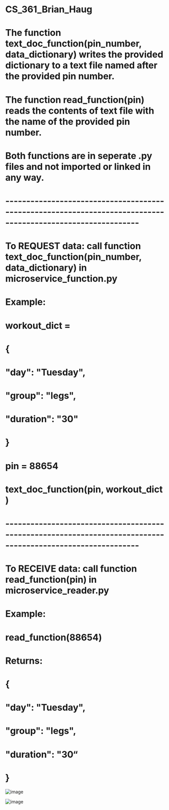 # CS_361_Brian_Haug

# The function text_doc_function(pin_number, data_dictionary) writes the provided dictionary to a text file named after the provided pin number.

# The function read_function(pin) reads the contents of text file with the name of the provided pin number.

# Both functions are in seperate .py files and not imported or linked in any way.

# ------------------------------------------------------------------------------------------------------------

# To REQUEST data: call function text_doc_function(pin_number, data_dictionary) in microservice_function.py

# Example:

# workout_dict =
# {
#    "day": "Tuesday",
#    "group": "legs",
#    "duration": "30"
# }
# pin = 88654

# text_doc_function(pin, workout_dict )

# ------------------------------------------------------------------------------------------------------------

# To RECEIVE data: call function read_function(pin) in microservice_reader.py

# Example:

# read_function(88654)

# Returns:
# {
#    "day": "Tuesday",
#    "group": "legs",
#    "duration": "30“
# }

![image](https://user-images.githubusercontent.com/81545762/198842966-39ffa955-ef52-42dc-9ef3-a6e4a8df0510.png)

![image](https://user-images.githubusercontent.com/81545762/198843719-a09be13b-4d75-4ffd-b036-a778344743ce.png)





